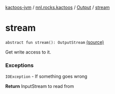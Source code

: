 [kactoos-jvm](../../index.md) / [nnl.rocks.kactoos](../index.md) / [Output](index.md) / [stream](.)

# stream

`abstract fun stream(): OutputStream` [(source)](https://github.com/neonailol/kactoos/blob/master/kactoos-jvm/src/main/kotlin/nnl/rocks/kactoos/Output.kt#L45)

Get write access to it.

### Exceptions

`IOException` - If something goes wrong

**Return**
InputStream to read from

